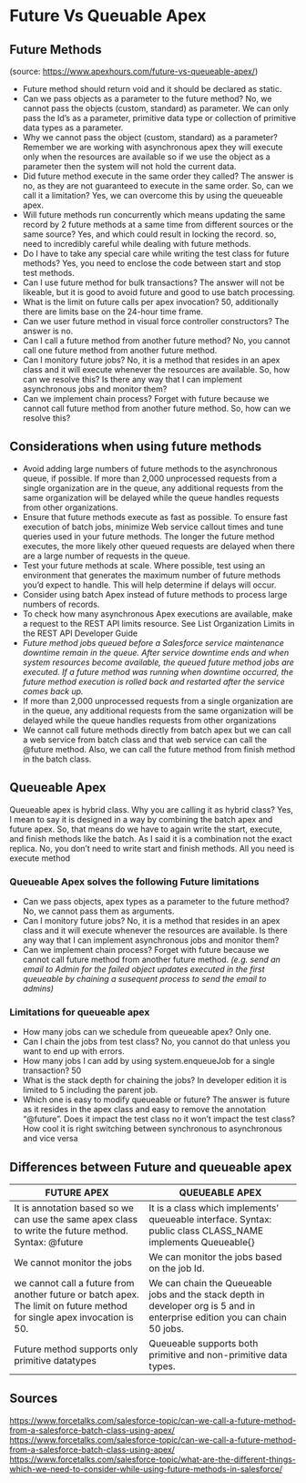 # Future Vs Queuable Apex

## Future Methods 
(source: https://www.apexhours.com/future-vs-queueable-apex/)

* Future method should return void and it should be declared as static.
* Can we pass objects as a parameter to the future method? No, we cannot pass the objects (custom, standard) as parameter. We can only pass the Id’s as a parameter, primitive data type or collection of primitive data types as a parameter.
* Why we cannot pass the object (custom, standard) as a parameter? Remember we are working with asynchronous apex they will execute only when the resources are available so if we use the object as a parameter then the system will not hold the current data.
* Did future method execute in the same order they called? The answer is no, as they are not guaranteed to execute in the same order. So, can we call it a limitation? Yes, we can overcome this by using the queueable apex.
* Will future methods run concurrently which means updating the same record by 2 future methods at a same time from different sources or the same source? Yes, and which could result in locking the record. so, need to incredibly careful while dealing with future methods.
* Do I have to take any special care while writing the test class for future methods? Yes, you need to enclose the code between start and stop test methods.
* Can I use future method for bulk transactions? The answer will not be likeable, but it is good to avoid future and good to use batch processing.
* What is the limit on future calls per apex invocation? 50, additionally there are limits base on the 24-hour time frame.
* Can we user future method in visual force controller constructors? The answer is no.
* Can I call a future method from another future method? No, you cannot call one future method from another future method.
* Can I monitory future jobs? No, it is a method that resides in an apex class and it will execute whenever the resources are available. So, how can we resolve this? Is there any way that I can implement asynchronous jobs and monitor them?
* Can we implement chain process? Forget with future because we cannot call future method from another future method. So, how can we resolve this?

## Considerations when using future methods
* Avoid adding large numbers of future methods to the asynchronous queue, if possible. If more than 2,000 unprocessed requests from a single organization are in the queue, any additional requests from the same organization will be delayed while the queue handles requests from other organizations.
* Ensure that future methods execute as fast as possible. To ensure fast execution of batch jobs, minimize Web service callout times and tune queries used in your future methods. The longer the future method executes, the more likely other queued requests are delayed when there are a large number of requests in the queue.
* Test your future methods at scale. Where possible, test using an environment that generates the maximum number of future methods you’d expect to handle. This will help determine if delays will occur.
* Consider using batch Apex instead of future methods to process large numbers of records.
* To check how many asynchronous Apex executions are available, make a request to the REST API limits resource. See List Organization Limits in the REST API Developer Guide
* *Future method jobs queued before a Salesforce service maintenance downtime remain in the queue. After service downtime ends and when system resources become available, the queued future method jobs are executed. If a future method was running when downtime occurred, the future method execution is rolled back and restarted after the service comes back up.*
* If more than 2,000 unprocessed requests from a single organization are in the queue, any additional requests from the same organization will be delayed while the queue handles requests from other organizations
*  We cannot call future methods directly from batch apex but we can call a web service from batch class and that web service can call the @future method. Also, we can call the future method from finish method in the batch class.

## Queueable Apex
Queueable apex is hybrid class. Why you are calling it as hybrid class? Yes, I mean to say it is designed in a way by combining the batch apex and future apex. So, that means do we have to again write the start, execute, and finish methods like the batch. As I said it is a combination not the exact replica. No, you don’t need to write start and finish methods. All you need is execute method

### Queueable Apex solves the following Future limitations
* Can we pass objects, apex types as a parameter to the future method? No, we cannot pass them as arguments.
* Can I monitory future jobs? No, it is a method that resides in an apex class and it will execute whenever the resources are available. Is there any way that I can implement asynchronous jobs and monitor them?
* Can we implement chain process? Forget with future because we cannot call future method from another future method. *(e.g. send an email to Admin for the failed object updates executed in the first queueable by chaining a susequent process to send the email to admins)*

### Limitations for queueable apex
* How many jobs can we schedule from queueable apex? Only one.
* Can I chain the jobs from test class? No, you cannot do that unless you want to end up with errors.
* How many jobs I can add by using system.enqueueJob for a single transaction? 50
* What is the stack depth for chaining the jobs? In developer edition it is limited to 5 including the parent job.
* Which one is easy to modify queueable or future? The answer is future as it resides in the apex class and easy to remove the annotation “@future”. Does it impact the test class no it won’t impact the test class? How cool it is right switching between synchronous to asynchronous and vice versa

## Differences between Future and queueable apex
FUTURE APEX	| QUEUEABLE APEX
----------- | --------------
It is annotation based so we can use the same apex class to write the future method. Syntax: @future |	It is a class which implements’ queueable interface. Syntax: public class CLASS_NAME implements Queueable{}
We cannot monitor the jobs	| We can monitor the jobs based on the job Id.
we cannot call a future from another future or batch apex. The limit on future method for single apex invocation is 50.	| We can chain the Queueable jobs and the stack depth in developer org is 5 and in enterprise edition you can chain 50 jobs.
Future method supports only primitive datatypes	| Queueable supports both primitive and non-primitive data types.

## Sources
https://www.forcetalks.com/salesforce-topic/can-we-call-a-future-method-from-a-salesforce-batch-class-using-apex/
https://www.forcetalks.com/salesforce-topic/can-we-call-a-future-method-from-a-salesforce-batch-class-using-apex/
https://www.forcetalks.com/salesforce-topic/what-are-the-different-things-which-we-need-to-consider-while-using-future-methods-in-salesforce/
